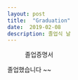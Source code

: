 ```yaml
---
layout: post
title:  "Graduation"
date:  2019-02-08
description: 졸업식 날
---
```



<figure>
    <img src="{{ '/assets/img/graduate1.jpg' | prepend: site.baseurl }}" alt=""> 
    <figcaption>졸업증명서</figcaption>
</figure>

졸업했습니다 ~~ 

<br><br><br><br>